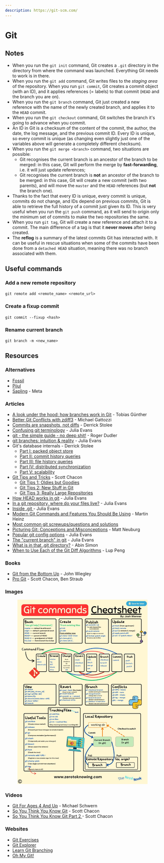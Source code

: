 ```yaml
---
description: https://git-scm.com/
---
```


# Git

## Notes

* When you run the `git init` command, Git creates a `.git` directory in the directory from where the command was launched. Everything Git needs to work is in there.
* When you run the `git add` command, Git writes files to the _staging area_ of the repository. When you run `git commit`, Git creates a commit object (with an ID), and it applies references (= labels) to that commit (`HEAD` and the branch you are on).
* When you run the `git branch` command, Git just created a new reference with the name of the newly created branch, and applies it to the `HEAD` commit.
* When you run the `git checkout` command, Git switches the branch it's going to advance when you commit.
* An ID in Git is a checksum of the content of the commit, the author, the date, the log message, and the previous commit ID. Every ID is unique, so every commit is unique (as changing even slightly just one of the variables above will generate a completely different checksum).
* When you run the `git merge <branch>` command, two situations are possible:
  * Git recognises the current branch is an ancestor of the branch to be merged: in this case, Git will perform the merge by **fast-forwarding**, i.e. it will just update references;
  * Git recognises the current branch is **not** an ancestor of the branch to be merged: in this case, Git will create a new commit (with two parents), and will move the `master` and the `HEAD` references (but **not** the branch one).
* Thanks to the fact that every ID is unique, every commit is unique, commits do not change, and IDs depend on previous commits, Git is able to retrieve the full history of a commit just given its ID. This is very useful when you run the `git push` command, as it will send to origin only the minimum set of commits to make the two repositories the same.
* When you run `git tag`, Git will create a new reference and attach it to a commit. The main difference of a tag is that it **never moves** after being created.
* The **reflog** is a summary of the latest commits Git has interacted with. It can be useful in rescue situations when some of the commits have been done from a `detached HEAD` situation, meaning there was no branch associated with them.

## Useful commands

### Add a new remote repository

`git remote add <remote_name> <remote_url>`

### Create a fixup commit

`git commit --fixup <hash>`

### Rename current branch

`git branch -m <new_name>`

## Resources

### Alternatives

* [Fossil](https://www.fossil-scm.org/home/doc/trunk/www/index.wiki)
* [Pijul](https://pijul.org/)
* [Sapling](https://sapling-scm.com/) - Meta

### Articles

* [A look under the hood: how branches work in Git](https://stackoverflow.blog/2021/04/05/a-look-under-the-hood-how-branches-work-in-git/) - Tobias Günther
* [Better Git Conflicts with zdiff3](https://ductile.systems/zdiff3/) - Michael Gattozzi
* [Commits are snapshots, not diffs](https://github.blog/2020-12-17-commits-are-snapshots-not-diffs/) - Derrick Stolee
* [Confusing git terminology](https://jvns.ca/blog/2023/11/01/confusing-git-terminology/) - Julia Evans
* [git - the simple guide - no deep shit!](https://rogerdudler.github.io/git-guide/) - Roger Dudler
* [git branches: intuition & reality](https://jvns.ca/blog/2023/11/23/branches-intuition-reality/) - Julia Evans
* Git's database internals - Derrick Stolee
  * [Part I: packed object store](https://github.blog/2022-08-29-gits-database-internals-i-packed-object-store/)
  * [Part II: commit history queries](https://github.blog/2022-08-30-gits-database-internals-ii-commit-history-queries/)
  * [Part III: file history queries](https://github.blog/2022-08-31-gits-database-internals-iii-file-history-queries/)
  * [Part IV: distributed synchronization](https://github.blog/2022-09-01-gits-database-internals-iv-distributed-synchronization/)
  * [Part V: scalability](https://github.blog/2022-09-02-gits-database-internals-v-scalability/)
* [Git Tips and Tricks](https://blog.gitbutler.com/git-tips-and-tricks/) - Scott Chacon
  * [Git Tips 1: Oldies but Goodies](https://blog.gitbutler.com/git-tips-1-theres-a-git-config-for-that/)
  * [Git Tips 2: New Stuff in Git](https://blog.gitbutler.com/git-tips-2-new-stuff-in-git/)
  * [Git Tips 3: Really Large Repositories](https://blog.gitbutler.com/git-tips-3-really-large-repositories/)
* [How HEAD works in git](https://jvns.ca/blog/2024/03/08/how-head-works-in-git/) - Julia Evans
* [In a git repository, where do your files live?](https://jvns.ca/blog/2023/09/14/in-a-git-repository--where-do-your-files-live-/) - Julia Evans
* [Inside .git ](https://jvns.ca/blog/2024/01/26/inside-git/)- Julia Evans
* [Modern Git Commands and Features You Should Be Using](https://martinheinz.dev/blog/109) - Martin Heinz
* [Most common git screwups/questions and solutions](https://41j.com/blog/2015/02/common-git-screwupsquestions-solutions/)
* [Picturing Git: Conceptions and Misconceptions](https://www.biteinteractive.com/picturing-git-conceptions-and-misconceptions/) - Matt Neuburg
* [Popular git config options](https://jvns.ca/blog/2024/02/16/popular-git-config-options/) - Julia Evans
* [The "current branch" in git](https://jvns.ca/blog/2024/03/22/the-current-branch-in-git/) - Julia Evans
* [What is in that .git directory?](https://blog.meain.io/2023/what-is-in-dot-git/) - Abin Simon
* [When to Use Each of the Git Diff Algorithms](https://luppeng.wordpress.com/2020/10/10/when-to-use-each-of-the-git-diff-algorithms/) - Lup Peng

### Books

* [Git from the Bottom Up](https://jwiegley.github.io/git-from-the-bottom-up/) - John Wiegley
* [Pro Git](https://git-scm.com/book/en/v2) - Scott Chacon, Ben Straub

### Images

<figure><img src="../.gitbook/assets/Git Commands Cheatsheet.jpg" alt=""><figcaption></figcaption></figure>

### Videos

* [Git For Ages 4 And Up](https://www.youtube.com/watch?v=1ffBJ4sVUb4) - Michael Schwern
* [So You Think You Know Git](https://www.youtube.com/watch?v=aolI\_Rz0ZqY) - Scott Chacon
* [So You Think You Know Git Part 2 ](https://www.youtube.com/watch?v=Md44rcw13k4)- Scott Chacon

### Websites

* [Git Exercises](https://gitexercises.fracz.com/)
* [Git Explorer](https://gitexplorer.com/)
* [Learn Git Branching](https://learngitbranching.js.org/)
* [Oh My Git!](https://ohmygit.org/)
